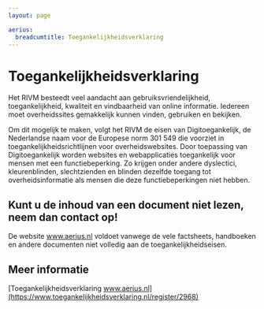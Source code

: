 ```yaml
---
layout: page

aerius:
  breadcumtitle: Toegankelijkheidsverklaring
---
```


#
# Toegankelijkheidsverklaring

Het RIVM besteedt veel aandacht aan gebruiksvriendelijkheid, toegankelijkheid, kwaliteit en vindbaarheid van online informatie. Iedereen moet overheidssites gemakkelijk kunnen vinden, gebruiken en bekijken.

Om dit mogelijk te maken, volgt het RIVM de eisen van Digitoegankelijk, de Nederlandse naam voor de Europese norm 301 549 die voorziet in toegankelijkheidsrichtlijnen voor overheidswebsites. Door toepassing van Digitoegankelijk worden websites en webapplicaties toegankelijk voor mensen met een functiebeperking. Zo krijgen onder andere dyslectici, kleurenblinden, slechtzienden en blinden dezelfde toegang tot overheidsinformatie als mensen die deze functiebeperkingen niet hebben.

##
## Kunt u de inhoud van een document niet lezen, neem dan contact op!

De website www.aerius.nl voldoet vanwege de vele factsheets, handboeken en andere documenten niet volledig aan de toegankelijkheidseisen.

##
## Meer informatie

[Toegankelijkheidsverklaring www.aerius.nl](https://www.toegankelijkheidsverklaring.nl/register/2968)
